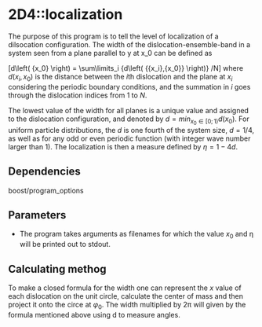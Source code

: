 ﻿# 2D4::localization
The purpose of this program is to tell the level of localization of a dilsocation configuration. The width of the dislocation-ensemble-band in a system seen from a plane parallel to y at x_0 can be defined as

\[d\left( {x_0} \right) = \sum\limits_i {d\left( {{x_i},{x_0}} \right)} /N\]
where $d\left( {{x_i},{x_0}} \right)$ is the distance between the *i*th dislocation and the plane at $x_i$ considering the periodic boundary conditions, and the summation in *i* goes through the dislocation indices from 1 to *N*.

The lowest value of the width for all planes is a unique value and assigned to the dislocation configuration, and denoted by $d = min_{x_0 \in [0; 1)} d(x_0)$. For uniform particle distributions, the *d* is one fourth of the system size, $d = 1/4$, as well as for any odd or even periodic function (with integer wave number larger than 1). The localization is then a measure defined by $η = 1 - 4d$.

## Dependencies
 boost/program_options

## Parameters
* The program takes arguments as filenames for which the value $x_0$ and η will be printed out to stdout.

## Calculating methog

To make a closed formula for the width one can represent the *x* value of each dislocation on the unit circle, calculate the center of mass and then project it onto the circe at $φ_0$. The width multiplied by 2π will given by the formula mentioned above using d to measure angles.